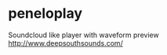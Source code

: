 peneloplay
==========

Soundcloud like player with waveform preview
http://www.deepsouthsounds.com/


